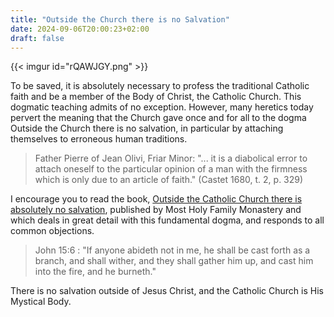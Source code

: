 ```yaml
---
title: "Outside the Church there is no Salvation"
date: 2024-09-06T20:00:23+02:00
draft: false
---
```


{{< imgur id="rQAWJGY.png" >}}

To be saved, it is absolutely necessary to profess the traditional Catholic faith and be a member of the Body of Christ, the Catholic Church. This dogmatic teaching admits of no exception. However, many heretics today pervert the meaning that the Church gave once and for all to the dogma Outside the Church there is no salvation, in particular by attaching themselves to erroneous human traditions.

> Father Pierre of Jean Olivi, Friar Minor: "... it is a diabolical error to attach oneself to the particular opinion of a man with the firmness which is only due to an article of faith." (Castet 1680, t. 2, p. 329)

I encourage you to read the book, [Outside the Catholic Church there is absolutely no salvation](https://vaticancatholic.com/outside-the-church-there-is-no-salvation/), published by Most Holy Family Monastery and which deals in great detail with this fundamental dogma, and responds to all common objections.

> John 15:6 : "If anyone abideth not in me, he shall be cast forth as a branch, and shall wither, and they shall gather him up, and cast him into the fire, and he burneth."

There is no salvation outside of Jesus Christ, and the Catholic Church is His Mystical Body.
